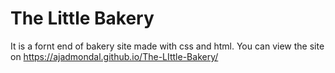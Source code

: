 # The Little Bakery
It is a fornt end of bakery site made with css and html. 
You can view the site on 
https://ajadmondal.github.io/The-LIttle-Bakery/
